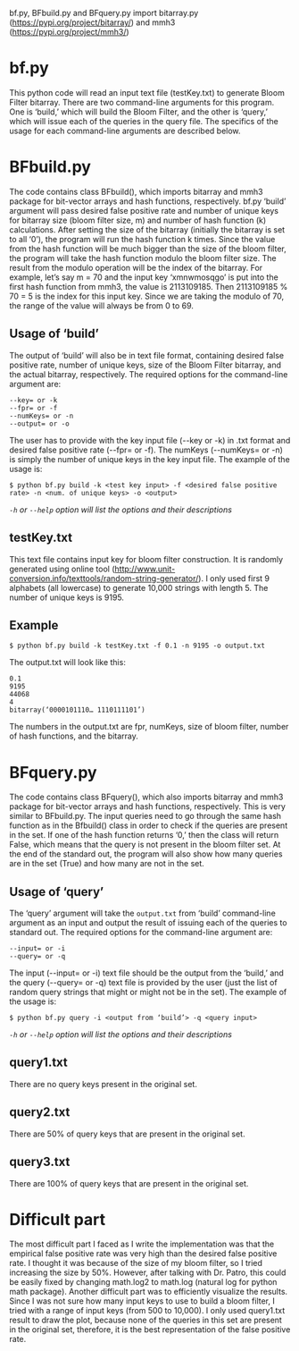bf.py, BFbuild.py and BFquery.py import bitarray.py (https://pypi.org/project/bitarray/) and mmh3 (https://pypi.org/project/mmh3/) 

# bf.py

This python code will read an input text file (testKey.txt) to generate Bloom Filter bitarray. There are two command-line arguments for this program. One is ‘build,’ which will build the Bloom Filter, and the other is ‘query,’ which will issue each of the queries in the query file. The specifics of the usage for each command-line arguments are described below. 

# BFbuild.py

The code contains class BFbuild(), which imports bitarray and mmh3 package for bit-vector arrays and hash functions, respectively. bf.py ‘build’ argument will pass desired false positive rate and number of unique keys for bitarray size (bloom filter size, m) and number of hash function (k) calculations. After setting the size of the bitarray (initially the bitarray is set to all ‘0’), the program will run the hash function k times. Since the value from the hash function will be much bigger than the size of the bloom filter, the program will take the hash function modulo the bloom filter size. The result from the modulo operation will be the index of the bitarray. For example, let’s say m = 70 and the input key ‘xmnwmosqgo’ is put into the first hash function from mmh3, the value is 2113109185. Then 2113109185 % 70 = 5 is the index for this input key. Since we are taking the modulo of 70, the range of the value will always be from 0 to 69. 

## Usage of ‘build’

The output of ‘build’ will also be in text file format, containing desired false positive rate, number of unique keys, size of the Bloom Filter bitarray, and the actual bitarray, respectively.
The required options for the command-line argument are:

```
--key= or -k
--fpr= or -f
--numKeys= or -n
--output= or -o
```

The user has to provide with the key input file (--key or -k) in .txt format and desired false positive rate (--fpr= or -f). The numKeys (--numKeys= or -n) is simply the number of unique keys in the key input file. The example of the usage is: 

```
$ python bf.py build -k <test key input> -f <desired false positive rate> -n <num. of unique keys> -o <output>
```

*`-h` or `--help` option will list the options and their descriptions*

## testKey.txt

This text file contains input key for bloom filter construction. It is randomly generated using online tool (http://www.unit-conversion.info/texttools/random-string-generator/). I only used first 9 alphabets (all lowercase) to generate 10,000 strings with length 5. The number of unique keys is 9195.

## Example

```
$ python bf.py build -k testKey.txt -f 0.1 -n 9195 -o output.txt
```
The output.txt will look like this:
```
0.1
9195
44068
4
bitarray(‘0000101110… 1110111101’)
```
The numbers in the output.txt are fpr, numKeys, size of bloom filter, number of hash functions, and the bitarray.

# BFquery.py

The code contains class BFquery(), which also imports bitarray and mmh3 package for bit-vector arrays and hash functions, respectively. This is very similar to BFbuild.py. The input queries need to go through the same hash function as in the Bfbuild() class in order to check if the queries are present in the set. If one of the hash function returns ‘0,’ then the class will return False, which means that the query is not present in the bloom filter set. At the end of the standard out, the program will also show how many queries are in the set (True) and how many are not in the set. 

## Usage of ‘query’

The ‘query’ argument will take the `output.txt` from ‘build’ command-line argument as an input and output the result of issuing each of the queries to standard out. 
The required options for the command-line argument are:

```
--input= or -i
--query= or -q
```

The input (--input= or -i) text file should be the output from the ‘build,’ and the query (--query= or -q) text file is provided by the user (just the list of random query strings that might or might not be in the set). The example of the usage is:

```
$ python bf.py query -i <output from ‘build’> -q <query input>
```

*`-h` or `--help` option will list the options and their descriptions*

## query1.txt

There are no query keys present in the original set.

## query2.txt

There are 50% of query keys that are present in the original set.

## query3.txt

There are 100% of query keys that are present in the original set.

# Difficult part

The most difficult part I faced as I write the implementation was that the empirical false positive rate was very high than the desired false positive rate. I thought it was because of the size of my bloom filter, so I tried increasing the size by 50%. However, after talking with Dr. Patro, this could be easily fixed by changing math.log2 to math.log (natural log for python math package). Another difficult part was to efficiently visualize the results. Since I was not sure how many input keys to use to build a bloom filter, I tried with a range of input keys (from 500 to 10,000). I only used query1.txt result to draw the plot, because none of the queries in this set are present in the original set, therefore, it is the best representation of the false positive rate. 
